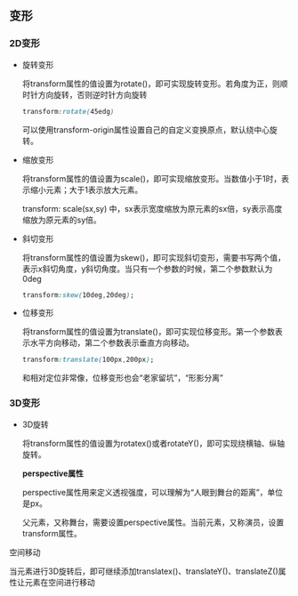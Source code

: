 ## 变形

### 2D变形

* 旋转变形

  将transform属性的值设置为rotate()，即可实现旋转变形。若角度为正，则顺时针方向旋转，否则逆时针方向旋转

  ```css
  transform:rotate(45edg)
  ```

  可以使用transform-origin属性设置自己的自定义变换原点，默认绕中心旋转。

* 缩放变形

  将transform属性的值设置为scale()，即可实现缩放变形。当数值小于1时，表示缩小元素；大于1表示放大元素。

  transform: scale(sx,sy) 中，sx表示宽度缩放为原元素的sx倍，sy表示高度缩放为原元素的sy倍。

* 斜切变形

  将transform属性的值设置为skew()，即可实现斜切变形，需要书写两个值，表示x斜切角度，y斜切角度。当只有一个参数的时候，第二个参数默认为0deg

  ```css
  transform:skew(10deg,20deg);
  ```

* 位移变形

  将transform属性的值设置为translate()，即可实现位移变形。第一个参数表示水平方向移动，第二个参数表示垂直方向移动。

  ```css
  transform:translate(100px,200px);
  ```

  和相对定位非常像，位移变形也会“老家留坑”，“形影分离”

### 3D变形

* 3D旋转

  将transform属性的值设置为rotatex()或者rotateY()，即可实现绕横轴、纵轴旋转。

  **perspective属性**

  perspective属性用来定义透视强度，可以理解为“人眼到舞台的距离”，单位是px。

  父元素，又称舞台，需要设置perspective属性。当前元素，又称演员，设置transform属性。

空间移动

当元素进行3D旋转后，即可继续添加translatex()、translateY()、translateZ()属性让元素在空间进行移动